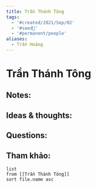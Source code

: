 ```yaml
---
title: Trần Thánh Tông
tags:
  - '#created/2021/Sep/02'
  - '#seed🥜'
  - '#permanent/people'
aliases:
  - Trần Hoảng
---
```

# Trần Thánh Tông

## Notes:


## Ideas & thoughts:

## Questions:


## Tham khảo:
```dataview
list
from [[Trần Thánh Tông]]
sort file.name asc
```